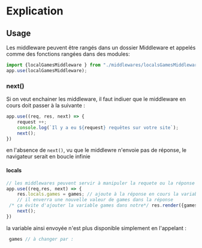 # Explication



## Usage

Les middleware peuvent être rangés dans un dossier Middleware et appelés comme des fonctions rangées dans des modules: 
```js
import {localGamesMiddleware } from "./middlewares/localsGamesMiddleware.js";
app.use(localGamesMiddleware);
```

### next()

Si on veut enchainer les middleware, il faut indiuer que le middleware en cours doit passer à la suivante : 
```js
app.use((req, res, next) => {
    request ++;
    console.log(`Il y a eu ${request} requêtes sur votre site`);
    next();
})
```
en l'absence de `next()`, vu que le middlewre n'envoie pas de réponse, le navigateur serait en boucle infinie

#### locals

```js
// les middlewares peuvent servir à manipuler la requete ou la réponse avant d'aller sur une route
app.use((req,res, next) => {
    res.locals.games = games; // ajoute à la réponse en cours la variable games. A chaque fois que ce middleware sera appelé, 
    // il enverra une nouvelle valeur de games dans la réponse
 /* ça évite d'ajouter la variable games dans notre*/ res.render({games})/*et même de faire un*/ res.render(): 
    next();
})
```
la variable ainsi envoyée n'est plus disponible simplement en l'appelant : 
```js
 games // à changer par : 
 
 ```